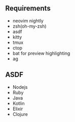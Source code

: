 ## Requirements
* neovim nightly
* zsh(oh-my-zsh)
* asdf
* kitty
* tmux
* ctop
* bat for preview highlighting
* ag

## ASDF
* Nodejs
* Ruby
* Java
* Kotlin
* Elixir
* Clojure
